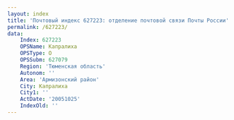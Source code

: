 ```yaml
---
layout: index
title: 'Почтовый индекс 627223: отделение почтовой связи Почты России'
permalink: /627223/
data:
    Index: 627223
    OPSName: Капралиха
    OPSType: О
    OPSSubm: 627079
    Region: 'Тюменская область'
    Autonom: ''
    Area: 'Армизонский район'
    City: Капралиха
    City1: ''
    ActDate: '20051025'
    IndexOld: ''
---
```

